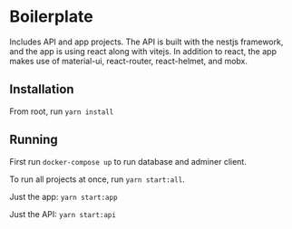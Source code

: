 # Boilerplate

Includes API and app projects. The API is built with the nestjs framework, and the app is using react along with vitejs. In addition to react, the app makes use of material-ui, react-router, react-helmet, and mobx.

## Installation

From root, run `yarn install`

## Running

First run `docker-compose up` to run database and adminer client.

To run all projects at once, run `yarn start:all`.

Just the app: `yarn start:app`

Just the API: `yarn start:api`